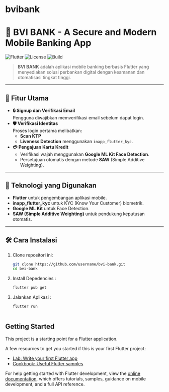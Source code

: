 # bvibank

# 🌟 BVI BANK - A Secure and Modern Mobile Banking App  
![Flutter](https://img.shields.io/badge/Flutter-v3.24-blue?logo=flutter&logoColor=white)
![License](https://img.shields.io/badge/License-MIT-green)
![Build](https://img.shields.io/badge/Build-Passing-brightgreen)

> **BVI BANK** adalah aplikasi mobile banking berbasis Flutter yang menyediakan solusi perbankan digital dengan keamanan dan otomatisasi tingkat tinggi.

---

## 📱 Fitur Utama  
- **🔒 Signup dan Verifikasi Email**  
  Pengguna diwajibkan memverifikasi email sebelum dapat login.  
- **🛡️ Verifikasi Identitas**  
  Proses login pertama melibatkan:  
  - **Scan KTP**  
  - **Liveness Detection** menggunakan `inapp_flutter_kyc`.  
- **💳 Pengajuan Kartu Kredit**  
  - Verifikasi wajah menggunakan **Google ML Kit Face Detection**.  
  - Persetujuan otomatis dengan metode **SAW** (Simple Additive Weighting).  

---

## 🚀 Teknologi yang Digunakan  
- **Flutter** untuk pengembangan aplikasi mobile.  
- **inapp_flutter_kyc** untuk KYC (Know Your Customer) biometrik.  
- **Google ML Kit** untuk Face Detection.  
- **SAW (Simple Additive Weighting)** untuk pendukung keputusan otomatis.  

---

## 🛠️ Cara Instalasi  
1. Clone repositori ini:  
   ```bash
   git clone https://github.com/username/bvi-bank.git
   cd bvi-bank

2. Install Depedencies :  
   ```bash
   flutter pub get

2. Jalankan Aplikasi :  
   ```bash
   flutter run



## Getting Started

This project is a starting point for a Flutter application.

A few resources to get you started if this is your first Flutter project:

- [Lab: Write your first Flutter app](https://docs.flutter.dev/get-started/codelab)
- [Cookbook: Useful Flutter samples](https://docs.flutter.dev/cookbook)

For help getting started with Flutter development, view the
[online documentation](https://docs.flutter.dev/), which offers tutorials,
samples, guidance on mobile development, and a full API reference.
